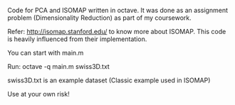 Code for PCA and ISOMAP written in octave.
It was done as an assignment problem (Dimensionality Reduction) as part of my 
coursework.


Refer: http://isomap.stanford.edu/ to know more about ISOMAP. 
This code is heavily influenced from their implementation.


You can start with main.m

Run: octave -q main.m swiss3D.txt

swiss3D.txt is an example dataset (Classic example used in ISOMAP)


Use at your own risk!

